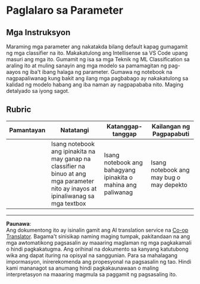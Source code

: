 <!--
CO_OP_TRANSLATOR_METADATA:
{
  "original_hash": "58dfdaf79fb73f7d34b22bdbacf57329",
  "translation_date": "2025-08-29T13:59:26+00:00",
  "source_file": "4-Classification/3-Classifiers-2/assignment.md",
  "language_code": "tl"
}
-->
# Paglalaro sa Parameter

## Mga Instruksyon

Maraming mga parameter ang nakatakda bilang default kapag gumagamit ng mga classifier na ito. Makakatulong ang Intellisense sa VS Code upang masuri ang mga ito. Gumamit ng isa sa mga Teknik ng ML Classification sa araling ito at muling sanayin ang mga modelo sa pamamagitan ng pag-aayos ng iba't ibang halaga ng parameter. Gumawa ng notebook na nagpapaliwanag kung bakit ang ilang mga pagbabago ay nakakatulong sa kalidad ng modelo habang ang iba naman ay nagpapababa nito. Maging detalyado sa iyong sagot.

## Rubric

| Pamantayan | Natatangi                                                                                                              | Katanggap-tanggap                                      | Kailangan ng Pagpapabuti     |
| ---------- | ---------------------------------------------------------------------------------------------------------------------- | ----------------------------------------------------- | ----------------------------- |
|            | Isang notebook ang ipinakita na may ganap na classifier na binuo at ang mga parameter nito ay inayos at ipinaliwanag sa mga textbox | Isang notebook ang bahagyang ipinakita o mahina ang paliwanag | Isang notebook ang may bug o may depekto |

---

**Paunawa**:  
Ang dokumentong ito ay isinalin gamit ang AI translation service na [Co-op Translator](https://github.com/Azure/co-op-translator). Bagama't sinisikap naming maging tumpak, pakitandaan na ang mga awtomatikong pagsasalin ay maaaring maglaman ng mga pagkakamali o hindi pagkakatugma. Ang orihinal na dokumento sa kanyang katutubong wika ang dapat ituring na opisyal na sanggunian. Para sa mahalagang impormasyon, inirerekomenda ang propesyonal na pagsasalin ng tao. Hindi kami mananagot sa anumang hindi pagkakaunawaan o maling interpretasyon na maaaring magmula sa paggamit ng pagsasaling ito.